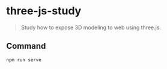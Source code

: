 # three-js-study

> Study how to expose 3D modeling to web using three.js.

## Command

```
npm run serve
```
